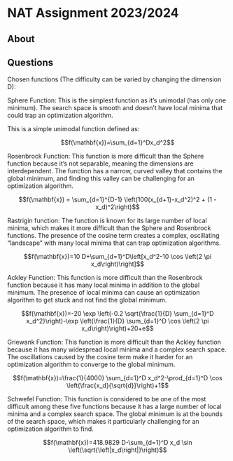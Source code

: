# NAT Assignment 2023/2024

## About

## Questions

Chosen functions (The difficulty can be varied by changing the dimension D):

Sphere Function: This is the simplest function as it’s unimodal (has only one minimum). The search space is smooth and doesn’t have local minima that could trap an optimization algorithm.

This is a simple unimodal function defined as:

$$f(\mathbf{x})=\sum_{d=1}^Dx_d^2$$

Rosenbrock Function: This function is more difficult than the Sphere function because it’s not separable, meaning the dimensions are interdependent. The function has a narrow, curved valley that contains the global minimum, and finding this valley can be challenging for an optimization algorithm.

$$f(\mathbf{x}) = \sum_{d=1}^{D-1} \left(100(x_{d+1}-x_d^2)^2 + (1 - x_d)^2\right)$$

Rastrigin function: The function is known for its large number of local minima, which makes it more difficult than the Sphere and Rosenbrock functions. The presence of the cosine term creates a complex, oscillating “landscape” with many local minima that can trap optimization algorithms.

$$f(\mathbf{x})=10 D+\sum_{d=1}^D\left[x_d^2-10 \cos \left(2 \pi x_d\right)\right]$$

Ackley Function: This function is more difficult than the Rosenbrock function because it has many local minima in addition to the global minimum. The presence of local minima can cause an optimization algorithm to get stuck and not find the global minimum.

$$f(\mathbf{x})=-20 \exp \left(-0.2 \sqrt{\frac{1}{D} \sum_{d=1}^D x_d^2}\right)-\exp \left(\frac{1}{D} \sum_{d=1}^D \cos \left(2 \pi x_d\right)\right)+20+e$$

Griewank Function: This function is more difficult than the Ackley function because it has many widespread local minima and a complex search space. The oscillations caused by the cosine term make it harder for an optimization algorithm to converge to the global minimum.

$$f(\mathbf{x})=\frac{1}{4000} \sum_{d=1}^D x_d^2-\prod_{d=1}^D \cos \left(\frac{x_d}{\sqrt{d}}\right)+1$$

Schwefel Function: This function is considered to be one of the most difficult among these five functions because it has a large number of local minima and a complex search space. The global minimum is at the bounds of the search space, which makes it particularly challenging for an optimization algorithm to find.

$$f(\mathbf{x})=418.9829 D-\sum_{d=1}^D x_d \sin \left(\sqrt{\left|x_d\right|}\right)$$

